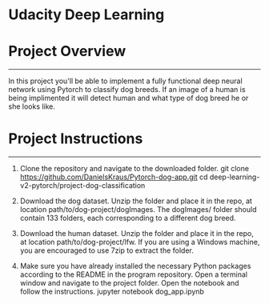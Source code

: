 # Udacity Deep Learning

# Project Overview
__________________________________________________________________________________________________________________________________________
In this project you'll be able to implement a fully functional deep neural network using Pytorch to classify dog breeds. If an image of a  human is being implimented it will detect human and what type of dog breed he or she looks like.

# Project Instructions
__________________________________________________________________________________________________________________________________________
1. Clone the repository and navigate to the downloaded folder.
	git clone https://github.com/DanielsKraus/Pytorch-dog-app.git
	cd deep-learning-v2-pytorch/project-dog-classification

2. Download the dog dataset. Unzip the folder and place it in the repo, at location path/to/dog-project/dogImages. The dogImages/ folder      should contain 133 folders, each corresponding to a different dog breed.

3. Download the human dataset. Unzip the folder and place it in the repo, at location path/to/dog-project/lfw. If you are using a Windows    machine, you are encouraged to use 7zip to extract the folder.

4. Make sure you have already installed the necessary Python packages according to the README in the program repository.
   Open a terminal window and navigate to the project folder. Open the notebook and follow the instructions.
	 jupyter notebook dog_app.ipynb

